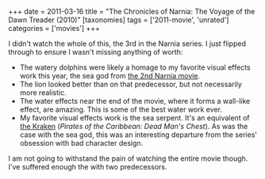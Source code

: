 +++
date = 2011-03-16
title = "The Chronicles of Narnia: The Voyage of the Dawn Treader (2010)"
[taxonomies]
tags = ['2011-movie', 'unrated']
categories = ['movies']
+++

I didn't watch the whole of this, the 3rd in the Narnia series. I just
flipped through to ensure I wasn't missing anything of worth:

-   The watery dolphins were likely a homage to my favorite visual
    effects work this year, the sea god from [the 2nd Narnia movie].
-   The lion looked better than on that predecessor, but not necessarily
    more realistic.
-   The water effects near the end of the movie, where it forms a
    wall-like effect, are amazing. This is some of the best water work
    ever.
-   My favorite visual effects work is the sea serpent. It's an
    equivalent of [the Kraken] (*Pirates of the Caribbean: Dead Man's
    Chest*). As was the case with the sea god, this was an interesting
    departure from the series' obsession with bad character design.

I am not going to withstand the pain of watching the entire movie
though. I've suffered enough the with two predecessors.

  [the 2nd Narnia movie]: @/the-chronicles-of-narnia-prince-caspian-2008.md
  [the Kraken]: http://en.wikipedia.org/wiki/Kraken_(Pirates_of_the_Caribbean)
